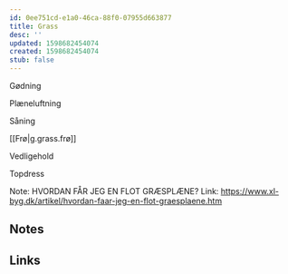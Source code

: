 ```yaml
---
id: 0ee751cd-e1a0-46ca-88f0-07955d663877
title: Grass
desc: ''
updated: 1598682454074
created: 1598682454074
stub: false
---
```



Gødning

Plæneluftning

Såning

[[Frø|g.grass.frø]]

Vedligehold

Topdress

Note: HVORDAN FÅR JEG EN FLOT GRÆSPLÆNE?
Link: <https://www.xl-byg.dk/artikel/hvordan-faar-jeg-en-flot-graesplaene.htm>

## Notes

## Links
